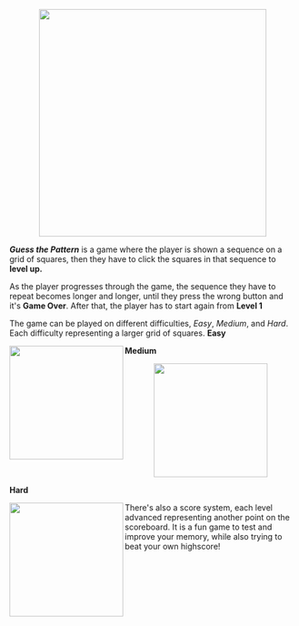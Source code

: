 <p align = "center">
  <img width="400" height="400" src="https://github.com/DumitruCimpean/GuessThePattern/assets/142332910/9c3d7d7c-df1a-4023-9f5c-de38f0525d91">
</p>

_**Guess the Pattern**_ is a game where the player is shown a sequence on a grid of squares, then they have to click the squares in that sequence to **level up.**

As the player progresses through the game, the sequence they have to repeat becomes longer and longer, until they press the wrong button and it's **Game Over**. After that, the player has to start again from **Level 1**

The game can be played on different difficulties, _Easy_, _Medium_, and _Hard_. Each difficulty representing a larger grid of squares.
**Easy**

<img align="left" width="200" height="200" src = "https://github.com/DumitruCimpean/GuessThePattern/assets/142332910/fb3045bc-014c-4ce6-bfde-cc63295b623b">

**Medium**

<p align = "center">
  <img width="200" height="200" src = "https://github.com/DumitruCimpean/GuessThePattern/assets/142332910/44d91f72-1290-4e49-a773-4ee54115c7e9">
</p>

**Hard**

<img align="left" width="200" height="200" src = "https://github.com/DumitruCimpean/GuessThePattern/assets/142332910/6510600d-b63e-4d72-8bf4-522099a67e1c">

There's also a score system, each level advanced representing another point on the scoreboard.
It is a fun game to test and improve your memory, while also trying to beat your own highscore!
